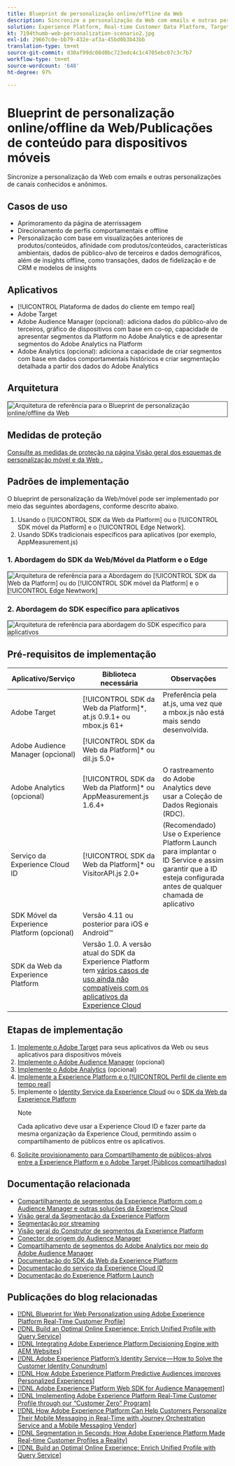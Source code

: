 ```yaml
---
title: Blueprint de personalização online/offline da Web
description: Sincronize a personalização da Web com emails e outras personalizações de canais conhecidos e anônimos.
solution: Experience Platform, Real-time Customer Data Platform, Target, Audience Manager, Analytics, Experience Cloud Services, Data Collection
kt: 7194thumb-web-personalization-scenario2.jpg
exl-id: 29667c0e-bb79-432e-af3a-45bd0b3b43bb
translation-type: tm+mt
source-git-commit: d30af99dc08d0bc723edc4c1c4705ebc07c3c7b7
workflow-type: tm+mt
source-wordcount: '648'
ht-degree: 97%

---
```


# Blueprint de personalização online/offline da Web/Publicações de conteúdo para dispositivos móveis

Sincronize a personalização da Web com emails e outras personalizações de canais conhecidos e anônimos.

## Casos de uso

* Aprimoramento da página de aterrissagem
* Direcionamento de perfis comportamentais e offline
* Personalização com base em visualizações anteriores de produtos/conteúdos, afinidade com produtos/conteúdos, características ambientais, dados de público-alvo de terceiros e dados demográficos, além de insights offline, como transações, dados de fidelização e de CRM e modelos de insights

## Aplicativos

* [!UICONTROL Plataforma de dados do cliente em tempo real]
* Adobe Target
* Adobe Audience Manager (opcional): adiciona dados do público-alvo de terceiros, gráfico de dispositivos com base em co-op, capacidade de apresentar segmentos da Platform no Adobe Analytics e de apresentar segmentos do Adobe Analytics na Platform
* Adobe Analytics (opcional): adiciona a capacidade de criar segmentos com base em dados comportamentais históricos e criar segmentação detalhada a partir dos dados do Adobe Analytics

## Arquitetura

<img src="assets/online_offline_personalization_with_apps.svg" alt="Arquitetura de referência para o Blueprint de personalização online/offline da Web" style="border:1px solid #4a4a4a" />

## Medidas de proteção

[Consulte as medidas de proteção na página Visão geral dos esquemas de personalização móvel e da Web .](overview.md)

## Padrões de implementação

O blueprint de personalização da Web/móvel pode ser implementado por meio das seguintes abordagens, conforme descrito abaixo.

1. Usando o [!UICONTROL SDK da Web da Platform] ou o [!UICONTROL SDK móvel da Platform] e o [!UICONTROL Edge Network].
1. Usando SDKs tradicionais específicos para aplicativos (por exemplo, AppMeasurement.js)

### 1. Abordagem do SDK da Web/Móvel da Platform e o Edge

<img src="assets/web_sdk_flow.svg" alt="Arquitetura de referência para a Abordagem do [!UICONTROL SDK da Web da Platform] ou do [!UICONTROL SDK móvel da Platform] e o [!UICONTROL Edge Newtwork]" style="border:1px solid #4a4a4a" />

### 2. Abordagem do SDK específico para aplicativos

<img src="assets/app_sdk_flow.png" alt="Arquitetura de referência para abordagem do SDK específico para aplicativos" style="border:1px solid #4a4a4a" />

## Pré-requisitos de implementação

| Aplicativo/Serviço | Biblioteca necessária | Observações |
|---|---|---|
| Adobe Target | [!UICONTROL SDK da Web da Platform]*, at.js 0.9.1+ ou mbox.js 61+ | Preferência pela at.js, uma vez que a mbox.js não está mais sendo desenvolvida. |
| Adobe Audience Manager (opcional) | [!UICONTROL SDK da Web da Platform]* ou dil.js 5.0+ |  |
| Adobe Analytics (opcional) | [!UICONTROL SDK da Web da Platform]* ou AppMeasurement.js 1.6.4+ | O rastreamento do Adobe Analytics deve usar a Coleção de Dados Regionais (RDC). |
| Serviço da Experience Cloud ID | [!UICONTROL SDK da Web da Platform]* ou VisitorAPI.js 2.0+ | (Recomendado) Use o Experience Platform Launch para implantar o ID Service e assim garantir que a ID esteja configurada antes de qualquer chamada de aplicativo |
| SDK Móvel da Experience Platform (opcional) | Versão 4.11 ou posterior para iOS e Android™ |  |
| SDK da Web da Experience Platform | Versão 1.0. A versão atual do SDK da Experience Platform tem [vários casos de uso ainda não compatíveis com os aplicativos da Experience Cloud](https://github.com/adobe/alloy/projects/5) |  |


## Etapas de implementação

1. [Implemente o Adobe Target](https://experienceleague.adobe.com/docs/target/using/implement-target/implementing-target.html?lang=pt-BR) para seus aplicativos da Web ou seus aplicativos para dispositivos móveis
1. [Implemente o Adobe Audience Manager](https://experienceleague.adobe.com/docs/audience-manager/user-guide/implementation-integration-guides/implement-audience-manager.html?lang=pt-BR) (opcional)
1. [Implemente o Adobe Analytics](https://experienceleague.adobe.com/docs/analytics/implementation/home.html?lang=pt-BR)  (opcional)
1. [Implemente a Experience Platform e o [!UICONTROL Perfil de cliente em tempo real]](https://experienceleague.adobe.com/docs/platform-learn/getting-started-for-data-architects-and-data-engineers/overview.html?lang=pt-BR)
1. Implemente o [Identity Service da Experience Cloud](https://experienceleague.adobe.com/docs/id-service/using/implementation/implementation-guides.html?lang=pt-BR) ou o [SDK da Web da Experience Platform](https://experienceleague.adobe.com/docs/experience-platform/edge/home.html?lang=pt-BR)
   >[!NOTE]
   >
   >Cada aplicativo deve usar a Experience Cloud ID e fazer parte da mesma organização da Experience Cloud, permitindo assim o compartilhamento de públicos entre os aplicativos.
1. [Solicite provisionamento para Compartilhamento de públicos-alvos entre a Experience Platform e o Adobe Target (Públicos compartilhados)](https://www.adobe.com/go/audiences)

## Documentação relacionada

* [Compartilhamento de segmentos da Experience Platform com o Audience Manager e outras soluções da Experience Cloud](https://experienceleague.adobe.com/docs/audience-manager/user-guide/implementation-integration-guides/integration-experience-platform/aam-aep-audience-sharing.html?lang=pt-BR)
* [Visão geral da Segmentação da Experience Platform](https://experienceleague.adobe.com/docs/experience-platform/segmentation/home.html?lang=pt-BR)
* [Segmentação por streaming](https://experienceleague.adobe.com/docs/experience-platform/segmentation/api/streaming-segmentation.html?lang=pt-BR)
* [Visão geral do Construtor de segmentos da Experience Platform](https://experienceleague.adobe.com/docs/experience-platform/segmentation/ui/overview.html?lang=pt-BR)
* [Conector de origem do Audience Manager](https://experienceleague.adobe.com/docs/experience-platform/sources/connectors/adobe-applications/audience-manager.html?lang=pt-BR)
* [Compartilhamento de segmentos do Adobe Analytics por meio do Adobe Audience Manager](https://experienceleague.adobe.com/docs/analytics/components/segmentation/segmentation-workflow/seg-publish.html?lang=pt-BR)
* [Documentação do SDK da Web da Experience Platform](https://experienceleague.adobe.com/docs/experience-platform/edge/home.html)
* [Documentação do serviço da Experience Cloud ID](https://experienceleague.adobe.com/docs/id-service/using/home.html?lang=pt-BR)
* [Documentação do Experience Platform Launch](https://experienceleague.adobe.com/docs/launch/using/home.html?lang=pt-BR)

## Publicações do blog relacionadas

* [[!DNL Blueprint for Web Personalization using Adobe Experience Platform Real-Time Customer Profile]](https://medium.com/adobetech/blueprint-for-web-personalization-using-adobe-experience-platform-real-time-customer-profile-fef2ce7a4b2f)
* [[!DNL Build an Optimal Online Experience: Enrich Unified Profile with Query Service]](https://medium.com/adobetech/build-an-optimal-online-experience-enrich-unified-profile-with-query-service-8027c196ab33)
* [[!DNL Integrating Adobe Experience Platform Decisioning Engine with AEM Websites]](https://jaeness.medium.com/integrating-adobe-experience-platform-decisioning-engine-with-aem-websites-9c222acd12e2)
* [[!DNL Adobe Experience Platform’s Identity Service — How to Solve the Customer Identity Conundrum]](https://medium.com/adobetech/adobe-experience-platforms-identity-service-how-to-solve-the-customer-identity-conundrum-f95e22d16ea9)
* [[!DNL How Adobe Experience Platform Predictive Audiences improves Personalized Experiences]](https://medium.com/adobetech/how-adobe-experience-platform-predictive-audiences-improves-personalized-experiences-1f75a60cb7a3)
* [[!DNL Adobe Experience Platform Web SDK for Audience Management]](https://medium.com/adobetech/adobe-experience-platform-web-sdk-for-audience-management-751fa6d063bc)
* [[!DNL Implementing Adobe Experience Platform Real-Time Customer Profile through our “Customer Zero” Program]](https://medium.com/adobetech/implementing-adobe-experience-platform-real-time-customer-profile-through-our-customer-zero-32e7cd952896)
* [[!DNL How Adobe Experience Platform Can Help Customers Personalize Their Mobile Messaging in Real-Time with Journey Orchestration Service and a Mobile Messaging Vendor]](https://medium.com/adobetech/how-adobe-experience-platform-helped-a-client-personalize-their-mobile-messaging-in-real-time-with-7d634aefa098)
* [[!DNL Segmentation in Seconds: How Adobe Experience Platform Made Real-time Customer Profiles a Reality]](https://medium.com/adobetech/segmentation-in-seconds-how-adobe-experience-platform-made-real-time-customer-profiles-a-reality-a7a8552b0847)
* [[!DNL Build an Optimal Online Experience: Enrich Unified Profile with Query Service]](https://medium.com/adobetech/build-an-optimal-online-experience-enrich-unified-profile-with-query-service-8027c196ab33)
